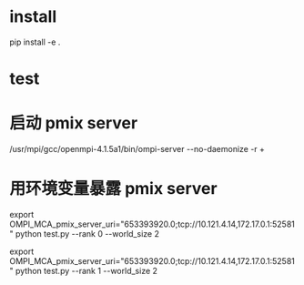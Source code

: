 # install 

pip install -e .

# test
# 启动 pmix server
/usr/mpi/gcc/openmpi-4.1.5a1/bin/ompi-server --no-daemonize -r +

# 用环境变量暴露 pmix server
export OMPI_MCA_pmix_server_uri="653393920.0;tcp://10.121.4.14,172.17.0.1:52581"
python test.py --rank 0 --world_size 2

export OMPI_MCA_pmix_server_uri="653393920.0;tcp://10.121.4.14,172.17.0.1:52581"
python test.py --rank 1 --world_size 2